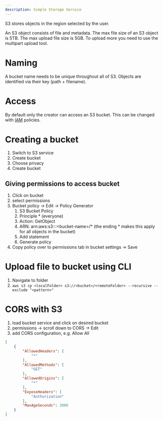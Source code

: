 ```yaml
---
description: Simple Storage Service
---
```

S3 stores objects in the region selected by the user.

An S3 object consists of file and metadata. The max file size of an S3 object is 5TB. The max upload file size is 5GB. To upload more you need to use the multipart upload tool.

# Naming

A bucket name needs to be unique throughout all of S3. Objects are identified via their key (path + filename).

# Access

By default only the creator can access an S3 bucket. This can be changed with [IAM](IAM.md) policies.

# Creating a bucket

1. Switch to S3 service
2. Create bucket
3. Choose privacy
4. Create bucket

## Giving permissions to access bucket

1. Click on bucket
2. select permissions
3. Bucket policy -> Edit -> Policy Generator
   1. S3 Bucket Policy
   2. Principle \* (everyone)
   3. Action: GetObject
   4. ARN: arn:aws:s3:::\<bucket-name>/\*  (the ending \* makes this apply for all objects in the bucket)
   5. Add statement
   6. Generate policy
4. Copy policy over to permissions tab in bucket settings -> Save

# Upload file to bucket using CLI

1. Navigate to folder
2. `aws s3 cp <localFolder> s3://<bucket>/<remoteFolder> --recursive --exclude "<pattern>"`

# CORS with S3

1. load bucket service and click on desired bucket
2. permissions -> scroll down to CORS -> Edit
3. add CORS configuration, e.g. Allow All

```json
[
    {
        "AllowedHeaders": [
            "*"
        ],
        "AllowedMethods": [
            "GET"
        ],
        "AllowedOrigins": [
            "*"
        ],
        "ExposeHeaders": [
            "Authorization"
        ],
        "MaxAgeSeconds": 3000
    }
]
```



